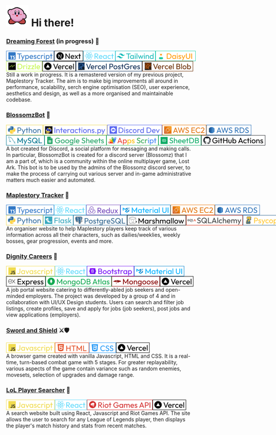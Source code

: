# <img src="/images/kirby_wave.gif" alt="Kirby Waving" title="Kirby Waving"> Hi there!

### <a href="https://github.com/midorinom/Dreaming-Forest">Dreaming Forest</a> (in progress) 🦋
<div style="display:flex">
<img src="/images/Typescript.png" alt="Typescript" title="Typescript">
<img src="/images/Next.png" alt="NextJS" title="NextJS">
<img src="/images/React.png" alt="React" title="React">
<img src="/images/Tailwind.png" alt="TailwindCSS" title="TailwindCSS">
<img src="/images/DaisyUI.png" alt="DaisyUI" title="DaisyUI">
</div>

<div style="display:flex">
<img src="/images/Drizzle.png" alt="Drizzle" title="Drizzle">
<img src="/images/Vercel.png" alt="Vercel" title="Vercel">
<img src="/images/Vercel_Postgres.png" alt="Vercel Postgres" title="Vercel Postgres">
<img src="/images/Vercel_Blob.png" alt="Vercel Blob" title="Vercel Blob">
</div>
Still a work in progress. It is a remastered version of my previous project, Maplestory Tracker. The aim is to make big improvements all around in performance, scalability, serch engine optimisation (SEO), user experience, aesthetics and design, as well as a more organised and maintainable codebase.

### <a href="https://github.com/midorinom/BlossomzBot">BlossomzBot</a> 🤖
<div style="display:flex">
<img src="/images/Python.png" alt="Python" title="Python">
<img src="/images/Interactions.py.png" alt="Interactions.py" title="Interactions.py">
<img src="/images/Discord Dev.png" alt="Discord Dev" title="Discord Dev">
<img src="/images/AWS EC2.png" alt="AWS EC2" title="AWS EC2">
<img src="/images/AWS RDS.png" alt="AWS RDS" title="AWS RDS">
</div>

<div style="display:flex">
<img src="/images/MySQL.png" alt="MySQL" title="MySQL">
<img src="/images/Google Sheets.png" alt="Google Sheets" title="Google Sheets">
<img src="/images/Apps Script.png" alt="Apps Script" title="Apps Script">
<img src="/images/SheetDB.png" alt="SheetDB" title="SheetDB">
<img src="/images/GitHub Actions.png" alt="GitHub Actions" title="GitHub Actions">
</div>
A bot created for Discord, a social platform for messaging and making calls. In particular, BlossomzBot is created for a discord server (Blossomz) that I am a part of, which is a community within the online multiplayer game, Lost Ark. This bot is to be used by the admins of the Blossomz discord server, to make the process of carrying out various server and in-game administrative matters much easier and automated.

### <a href="https://github.com/midorinom/maplestory_tracker">Maplestory Tracker</a> 🍄
<div style="display:flex">
<img src="/images/Typescript.png" alt="Typescript" title="Typescript">
<img src="/images/React.png" alt="React" title="React">
<img src="/images/Redux.png" alt="Redux" title="Redux">
<img src="/images/MaterialUI.png" alt="MaterialUI" title="MaterialUI">
<img src="/images/AWS EC2.png" alt="AWS EC2" title="AWS EC2">
<img src="/images/AWS RDS.png" alt="AWS RDS" title="AWS RDS">
</div>

<div style="display:flex">
<img src="/images/Python.png" alt="Python" title="Python">
<img src="/images/Flask.png" alt="Flask" title="Flask">
<img src="/images/PostgreSQL.png" alt="PostgreSQL" title="PostgreSQL">
<img src="/images/Marshmallow.png" alt="Marshmallow" title="Marshmallow">
<img src="/images/SQLAlchemy.png" alt="SQLAlchemy" title="SQLAlchemy">
<img src="/images/Psycopg.png" alt="Psycopg" title="Psycopg">
</div>
An organiser website to help Maplestory players keep track of various information across all their characters, such as dailies/weeklies, weekly bosses, gear progression, events and more.

### <a href="https://github.com/midorinom/Project-Dignity">Dignity Careers</a> 👷
<div style="display:flex">
<img src="/images/Javascript.png" alt="Javascript" title="Javascript">
<img src="/images/React.png" alt="React" title="React">
<img src="/images/Bootstrap.png" alt="Bootstrap" title="Bootstrap">
<img src="/images/MaterialUI.png" alt="MaterialUI" title="MaterialUI">
</div>

<div style="display:flex">
<img src="/images/Express.png" alt="Express" title="Express">
<img src="/images/MongoDB Atlas.png" alt="MongoDB Atlas" title="MongoDB Atlas">
<img src="/images/Mongoose.png" alt="Mongoose" title="Mongoose">
<img src="/images/Vercel.png" alt="Vercel" title="Vercel">
</div>
A job portal website catering to differently-abled job seekers and open-minded employers. The project was developed by a group of 4 and in collaboration with UI/UX Design students. Users can search and filter job listings, create profiles, save and apply for jobs (job seekers), post jobs and view applications (employers).

### <a href="https://github.com/midorinom/sword_and_shield">Sword and Shield</a> ⚔🛡
<div style="display:flex">
<img src="/images/Javascript.png" alt="Javascript" title="Javascript">
<img src="/images/HTML.png" alt="HTML" title="HTML">
<img src="/images/CSS.png" alt="CSS" title="CSS">
<img src="/images/Vercel.png" alt="Vercel" title="Vercel">
</div>
A browser game created with vanilla Javascript, HTML and CSS. It is a real-time, turn-based combat game with 5 stages. For greater replayability, various aspects of the game contain variance such as random enemies, movesets, selection of upgrades and damage range.

### <a href="https://github.com/midorinom/lol_player_searcher">LoL Player Searcher</a> 🔎
<div style="display:flex">
<img src="/images/Javascript.png" alt="Javascript" title="Javascript">
<img src="/images/React.png" alt="React" title="React">
<img src="/images/Riot Games API.png" alt="Riot Games API" title="Riot Games API">
<img src="/images/Vercel.png" alt="Vercel" title="Vercel">
</div>
A search website built using React, Javascript and Riot Games API. The site allows the user to search for any League of Legends player, then displays the player's match history and stats from recent matches.



<!--
**midorinom/midorinom** is a ✨ _special_ ✨ repository because its `README.md` (this file) appears on your GitHub profile.

Here are some ideas to get you started:

- 🔭 I’m currently working on ...
- 🌱 I’m currently learning ...
- 👯 I’m looking to collaborate on ...
- 🤔 I’m looking for help with ...
- 💬 Ask me about ...
- 📫 How to reach me: ...
- 😄 Pronouns: ...
- ⚡ Fun fact: ...
-->
